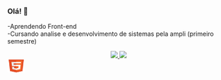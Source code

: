 ### Olá! 👋

-Aprendendo Front-end<br/>
-Cursando analise e desenvolvimento de sistemas pela ampli (primeiro semestre)


<div align="center">
  <a href="https://github.com/JeffesonMiranda">
  <img height="180em" src="https://github-readme-stats.vercel.app/api?username=JeffesonMiranda&show_icons=true&theme=dracula&include_all_commits=true&count_private=true"/>
  <img height="180em" src="https://github-readme-stats.vercel.app/api/top-langs/?username=JeffesonMiranda&layout=compact&langs_count=7&theme=dracula"/>
</div>

<div>
  <img align="center" alt="Jeff-HTML" height="30" width="40" src="https://raw.githubusercontent.com/devicons/devicon/master/icons/html5/html5-original.svg">
</div>
